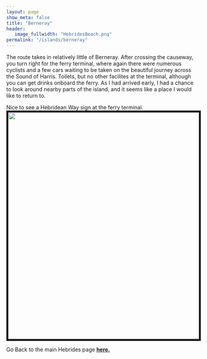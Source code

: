 ```yaml
---
layout: page
show_meta: false
title: "Berneray"
header:
   image_fullwidth: "HebridesBeach.png"
permalink: "/islands/berneray"
---
```

The route takes in relatively little of Berneray. After crossing the causeway, you turn right for the ferry terminal, where again there were numerous cyclists and a few cars waiting to be taken on the beautiful journey across the Sound of Harris. Toilets, but no other facilites at the terminal, although you can get drinks onboard the ferry. As I had arrived early, I had a chance to look around nearby parts of the island, and it seems like a place I would like to return to. 

Nice to see a Hebridean Way sign at the ferry terminal.
<img src="{{ site.urlimg }}IMG_20190907_123859499_HDR.jpg" width="800" height="600" border="5">

Go Back to the main Hebrides page **<a href="{{ site.url }}{{ site.baseurl }}/islands/hebrides">here.</a>**

